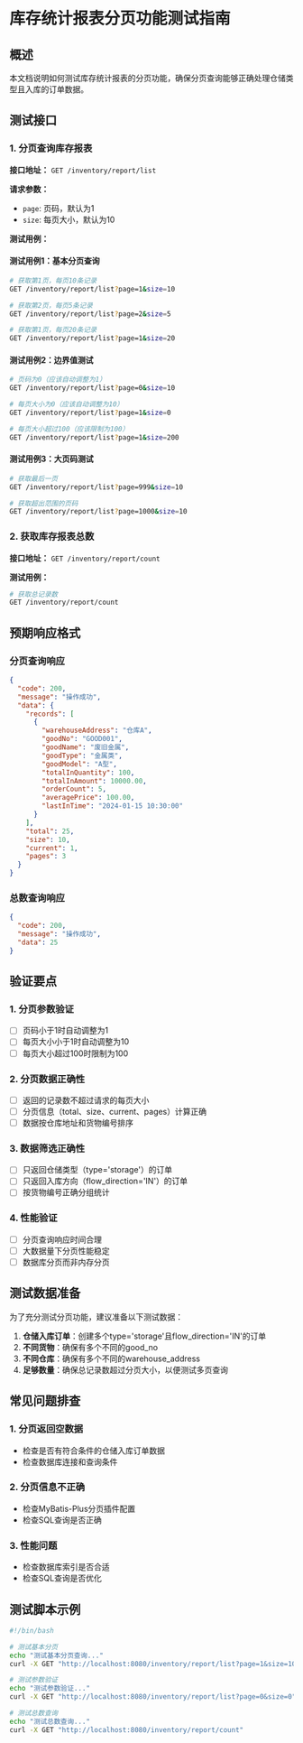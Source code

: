 # 库存统计报表分页功能测试指南

## 概述

本文档说明如何测试库存统计报表的分页功能，确保分页查询能够正确处理仓储类型且入库的订单数据。

## 测试接口

### 1. 分页查询库存报表

**接口地址：** `GET /inventory/report/list`

**请求参数：**
- `page`: 页码，默认为1
- `size`: 每页大小，默认为10

**测试用例：**

#### 测试用例1：基本分页查询
```bash
# 获取第1页，每页10条记录
GET /inventory/report/list?page=1&size=10

# 获取第2页，每页5条记录
GET /inventory/report/list?page=2&size=5

# 获取第1页，每页20条记录
GET /inventory/report/list?page=1&size=20
```

#### 测试用例2：边界值测试
```bash
# 页码为0（应该自动调整为1）
GET /inventory/report/list?page=0&size=10

# 每页大小为0（应该自动调整为10）
GET /inventory/report/list?page=1&size=0

# 每页大小超过100（应该限制为100）
GET /inventory/report/list?page=1&size=200
```

#### 测试用例3：大页码测试
```bash
# 获取最后一页
GET /inventory/report/list?page=999&size=10

# 获取超出范围的页码
GET /inventory/report/list?page=1000&size=10
```

### 2. 获取库存报表总数

**接口地址：** `GET /inventory/report/count`

**测试用例：**
```bash
# 获取总记录数
GET /inventory/report/count
```

## 预期响应格式

### 分页查询响应
```json
{
  "code": 200,
  "message": "操作成功",
  "data": {
    "records": [
      {
        "warehouseAddress": "仓库A",
        "goodNo": "GOOD001",
        "goodName": "废旧金属",
        "goodType": "金属类",
        "goodModel": "A型",
        "totalInQuantity": 100,
        "totalInAmount": 10000.00,
        "orderCount": 5,
        "averagePrice": 100.00,
        "lastInTime": "2024-01-15 10:30:00"
      }
    ],
    "total": 25,
    "size": 10,
    "current": 1,
    "pages": 3
  }
}
```

### 总数查询响应
```json
{
  "code": 200,
  "message": "操作成功",
  "data": 25
}
```

## 验证要点

### 1. 分页参数验证
- [ ] 页码小于1时自动调整为1
- [ ] 每页大小小于1时自动调整为10
- [ ] 每页大小超过100时限制为100

### 2. 分页数据正确性
- [ ] 返回的记录数不超过请求的每页大小
- [ ] 分页信息（total、size、current、pages）计算正确
- [ ] 数据按仓库地址和货物编号排序

### 3. 数据筛选正确性
- [ ] 只返回仓储类型（type='storage'）的订单
- [ ] 只返回入库方向（flow_direction='IN'）的订单
- [ ] 按货物编号正确分组统计

### 4. 性能验证
- [ ] 分页查询响应时间合理
- [ ] 大数据量下分页性能稳定
- [ ] 数据库分页而非内存分页

## 测试数据准备

为了充分测试分页功能，建议准备以下测试数据：

1. **仓储入库订单**：创建多个type='storage'且flow_direction='IN'的订单
2. **不同货物**：确保有多个不同的good_no
3. **不同仓库**：确保有多个不同的warehouse_address
4. **足够数量**：确保总记录数超过分页大小，以便测试多页查询

## 常见问题排查

### 1. 分页返回空数据
- 检查是否有符合条件的仓储入库订单数据
- 检查数据库连接和查询条件

### 2. 分页信息不正确
- 检查MyBatis-Plus分页插件配置
- 检查SQL查询是否正确

### 3. 性能问题
- 检查数据库索引是否合适
- 检查SQL查询是否优化

## 测试脚本示例

```bash
#!/bin/bash

# 测试基本分页
echo "测试基本分页查询..."
curl -X GET "http://localhost:8080/inventory/report/list?page=1&size=10"

# 测试参数验证
echo "测试参数验证..."
curl -X GET "http://localhost:8080/inventory/report/list?page=0&size=0"

# 测试总数查询
echo "测试总数查询..."
curl -X GET "http://localhost:8080/inventory/report/count"
```
